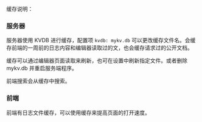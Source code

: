 
缓存说明：

### 服务器

服务器使用 KVDB 进行缓存，配置项 `kvdb: mykv.db` 可以更改缓存文件名。会缓存前端的一周前的日志内容和编辑器读取过的文，也会缓存请求过的公开文档。

缓存可以通过编辑器页面读取来刷新，也可在设置中刷新指定文件。或者删除 mykv.db 并重启服务端程序。

前端搜索会从缓存中搜索。

### 前端

前端有日志文件缓存，可以使用缓存来提高页面的打开速度。